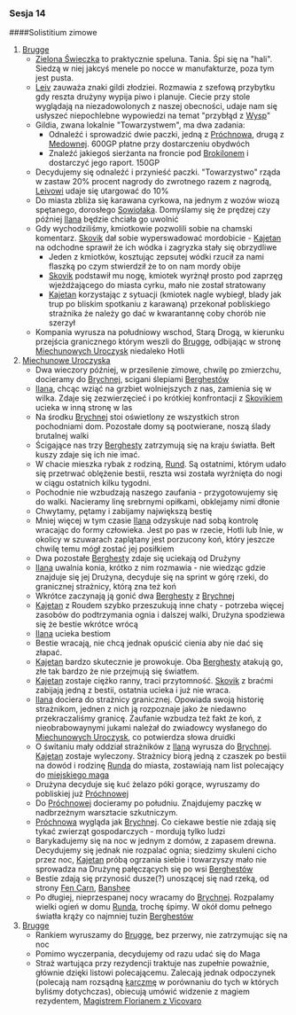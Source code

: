### Sesja 14
####Solistitium zimowe
1. [Brugge](#l_m_brugge)
	* [Zielona Świeczka](#l_zielona_swieczka) to praktycznie speluna. Tania. Śpi się na "hali". Siedzą w niej jakcyś menele po nocce w manufakturze, poza tym jest pusta.
	* [Leiv](#p_leiv) zauważa znaki gildi złodziei. Rozmawia z szefową przybytku gdy reszta drużyny wypija piwo i planuje. Ciecie przy stole wyglądają na niezadowolonych z naszej obecności, udaje nam się usłyszeć niepochlebne wypowiedzi na temat "przybłąd z [Wysp](#l_wyspy_skellige)"
	* Gildia, zwana lokalnie "Towarzystwem", ma dwa zadania:
		* Odnaleźć i sprowadzić dwie paczki, jedną z [Próchnowa](#l_prochnowa), drugą z [Medownej](#l_medowna). 600GP płatne przy dostarczeniu obydwóch
		* Znaleźć jakiegoś sierżanta na froncie pod [Brokilonem](#l_brokilon) i dostarczyć jego raport. 150GP
	* Decydujemy się odnaleźć i przynieść paczki. "Towarzystwo" rząda w zastaw 20% procent nagrody do zwrotnego razem z nagrodą, [Leivowi](#p_leiv) udaje się utargować do 10%
	* Do miasta zbliża się karawana cyrkowa, na jednym z wozów wiozą spętanego, dorosłego [Sowiołaka](#b_sowiolak). Domyślamy się że prędzej czy później [Ilana](#g_ilana) będzie chciała go uwolnić
	* Gdy wychodziliśmy, kmiotkowie pozwolili sobie na chamski komentarz. [Skovik](#p_skovik) dał sobie wyperswadować mordobicie - [Kajetan](#g_kajetan) na odchodne sprawił że ich wódka i zagryzka stały się obrzydliwe
		* Jeden z kmiotków, kosztując zepsutej wódki rzucił za nami flaszką po czym stwierdził że to on nam mordy obije
		* [Skovik](#p_skovik) podstawił mu nogę, kmiotek wyrżnął prosto pod zaprzęg wjeżdżającego do miasta cyrku, mało nie został stratowany
		* [Kajetan](#g_kajetan) korzystając z sytuacji (kmiotek nagle wybiegł, blady jak trup po bliskim spotkaniu z karawaną) przekonał pobliskiego strażnika że należy go dać w kwarantannę coby chorób nie szerzył
	* Kompania wyrusza na południowy wschod, Starą Drogą, w kierunku przejścia granicznego którym weszli do [Brugge](#l_brugge), odbijając w stronę [Miechunowych Uroczysk](#l_miechunowe_uroczyska) niedaleko Hotli
2. [Miechunowe Uroczyska](#l_miechunowe_uroczyska)
	* Dwa wieczory później, w przesilenie zimowe, chwilę po zmierzchu, docieramy do [Brychnej](#l_brychna), scigani ślepiami [Berghestów](#b_barghest)
	* [Ilana](#g_ilana), chcąc wziąć na grzbiet wolniejszych z nas, zamienia się w wilka. Zdaje się zezwierzęcieć i po krótkiej konfrontacji z [Skovikiem](#p_skovik) ucieka w inną stronę w las
	* Na środku [Brychnej](#l_brychna) stoi oświetlony ze wszystkich stron pochodniami dom. Pozostałe domy są pootwierane, noszą ślady brutalnej walki
	* Ścigające nas trzy [Berghesty](#b_barghest) zatrzymują się na kraju światła. Bełt kuszy zdaje się ich nie imać.
	* W chacie mieszka rybak z rodziną, [Rund](#p_rund). Są ostatnimi, którym udało się przetrwać oblężenie bestii, reszta wsi została wyrżnięta do nogi w ciągu ostatnich kilku tygodni.
	* Pochodnie nie wzbudzają naszego zaufania - przygotowujemy się do walki. Nacieramy linę srebrnymi opiłkami, obklejamy nimi dłonie
	* Chwytamy, pętamy i zabijamy największą bestię
	* Mniej więcej w tym czasie [Ilana](#g_ilana) odzyskuje nad sobą kontrolę wracając do formy człowieka. Jest po pas w rzecie, Hotli lub Inie, w okolicy w szuwarach zaplątany jest porzucony koń, który jeszcze chwilę temu mógł zostać jej posiłkiem
	* Dwa pozostałe [Berghesty](#b_barghest) zdaje się uciekają od Drużyny
	* [Ilana](#g_ilana) uwalnia konia, krótko z nim rozmawia - nie wiedząc gdzie znajduje się jej Drużyna, decyduje się na sprint w górę rzeki, do granicznej strażnicy, którą zna też koń
	* Wkrótce zaczynają ją gonić dwa [Berghesty](#b_barghest) z [Brychnej](#l_brychna)
	* [Kajetan](#g_kajetan) z Roudem szybko przeszukują inne chaty - potrzeba więcej zasobów do podtrzymania ognia i dalszej walki, Drużyna spodziewa się że bestie wkrótce wrócą
	* [Ilana](#g_ilana) ucieka bestiom
	* Bestie wracają, nie chcą jednak opuścić cienia aby nie dać się złapać.
	* [Kajetan](#g_kajetan) bardzo skutecznie je prowokuje. Oba [Berghesty](#b_barghest) atakują go, złe tak bardzo że nie przejmują się światłem.
	* [Kajetan](#g_kajetan) zostaje ciężko ranny, traci przytomność. [Skovik](#p_skovik) z braćmi zabijają jedną z bestii, ostatnia ucieka i już nie wraca.
	* [Ilana](#g_ilana) dociera do strażnicy granicznej. Opowiada swoją historię strażnikom, jednen z nich ją rozpoznaje jako że niedawno przekraczaliśmy granicę. Zaufanie wzbudza też fakt że koń, z nieobrabowaynymi jukami należał do zwiadowcy wysłanego do [Miechunowych Uroczysk](#l_miechunowe_uroczyska), co potwierdza słowa druidki
	* O świtaniu mały oddział strażników z [Ilaną](#g_ilana) wyrusza do [Brychnej](#l_brychna). [Kajetan](#g_kajetan) zostaje wyleczony. Strażnicy biorą jedną z czaszek po bestii na dowód i rodzinę [Runda](#p_rund) do miasta, zostawiają nam list polecający do [miejskiego maga](#p_florian_z_vicovaro)
	* Drużyna decyduje się kuć żelazo póki gorące, wyruszamy do pobliskiej już [Próchnowej](#l_prochnowa)
	* Do [Próchnowej](#l_prochnowa) docieramy po południu. Znajdujemy paczkę w nadbrzeżnym warsztacie szkutniczym.
	* [Próchnowa](#l_prochnowa) wygląda jak [Brychnej](#l_brychna). Co ciekawe bestie nie zdają się tykać zwierząt gospodarczych - mordują tylko ludzi
	* Barykadujemy się na noc w jednym z domów, z zapasem drewna. Decydujemy się jednak nie rozpalać ognia; siedzimy skuleni cicho przez noc, [Kajetan](#g_kajetan) próbą ogrzania siebie i towarzyszy mało nie sprowadza na Drużynę pałęczących się po wsi [Berghestów](#b_barghest)
	* Bestie zdają się przynosić dusze(?) unoszącej się nad rzeką, od strony [Fen Carn](#l_fen_carn), [Banshee](#b_banshee)
	* Po długiej, nieprzespanej nocy wracamy do [Brychnej](#l_brychna). Rozpalamy wielki ogień w domu [Runda](#p_rund), trochę śpimy. W okół domu pełnego światła krąży co najmniej tuzin [Berghestów](#b_barghest)
3. [Brugge](#l_m_brugge)
	* Rankiem wyruszamy do [Brugge](#l_m_brugge), bez przerwy, nie zatrzymując się na noc
	* Pomimo wyczerpania, decydujemy od razu udać się do Maga
	* Straż wartująca przy rezydencji traktuje nas zupełnie poważnie, głównie dzięki listowi polecającemu. Zalecają jednak odpoczynek (polecają nam rozsądną [karczmę](#l_ostoja) w porównaniu do tych w których byliśmy dotychczas), obiecują umówić widzenie z magiem rezydentem, [Magistrem Florianem z Vicovaro](#p_florian_z_vicovaro)